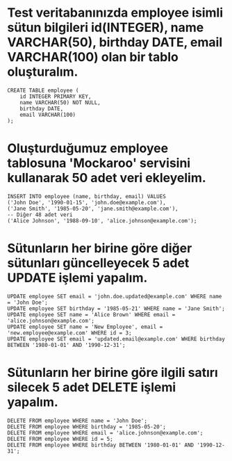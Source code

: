 # Test veritabanınızda employee isimli sütun bilgileri id(INTEGER), name VARCHAR(50), birthday DATE, email VARCHAR(100) olan bir tablo oluşturalım.
```
CREATE TABLE employee (
	id INTEGER PRIMARY KEY,
	name VARCHAR(50) NOT NULL,
	birthday DATE,
	email VARCHAR(100)
);
```
# Oluşturduğumuz employee tablosuna 'Mockaroo' servisini kullanarak 50 adet veri ekleyelim.
```
INSERT INTO employee (name, birthday, email) VALUES
('John Doe', '1990-01-15', 'john.doe@example.com'),
('Jane Smith', '1985-05-20', 'jane.smith@example.com'),
-- Diğer 48 adet veri
('Alice Johnson', '1988-09-10', 'alice.johnson@example.com');

```
# Sütunların her birine göre diğer sütunları güncelleyecek 5 adet UPDATE işlemi yapalım.
```
UPDATE employee SET email = 'john.doe.updated@example.com' WHERE name = 'John Doe';
UPDATE employee SET birthday = '1985-05-21' WHERE name = 'Jane Smith';
UPDATE employee SET name = 'Alice Brown' WHERE email = 'alice.johnson@example.com';
UPDATE employee SET name = 'New Employee', email = 'new.employee@example.com' WHERE id = 3;
UPDATE employee SET email = 'updated.email@example.com' WHERE birthday BETWEEN '1980-01-01' AND '1990-12-31';

```
# Sütunların her birine göre ilgili satırı silecek 5 adet DELETE işlemi yapalım.
```
DELETE FROM employee WHERE name = 'John Doe';
DELETE FROM employee WHERE birthday = '1985-05-20';
DELETE FROM employee WHERE email = 'alice.johnson@example.com';
DELETE FROM employee WHERE id = 5;
DELETE FROM employee WHERE birthday BETWEEN '1980-01-01' AND '1990-12-31';
```